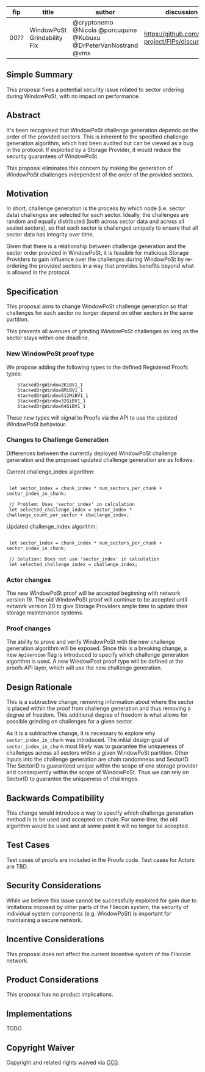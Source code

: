 | fip | title | author | discussion-to | status | type | category | created |
| --- | --- | --- | --- | --- | --- | --- | --- |
| 00?? | WindowPoSt Grindability Fix | @cryptonemo @Nicola @porcuquine @Kubuxu  @DrPeterVanNostrand @vmx   | https://github.com/filecoin-project/FIPs/discussions/656 | draft | technical | core | 09 mar 2023 |

## Simple Summary

This proposal fixes a potential security issue related to sector ordering during WindowPoSt, with no impact on performance.

## Abstract

It's been recognised that WindowPoSt challenge generation depends on the order of the provided sectors.  This is inherent to the specified challenge generation algorithm, which had been audited but can be viewed as a bug in the protocol. If exploited by a Storage Provider, it would reduce the security guarantees of WindowPoSt.

This proposal eliminates this concern by making the generation of WindowPoSt challenges independent of the order of the provided sectors.

## Motivation

In short, challenge generation is the process by which node (i.e. sector data) challenges are selected for each sector.  Ideally, the challenges are random and equally distributed (both across sector data and across all sealed sectors), so that each sector is challenged uniquely to ensure that all sector data has integrity over time.

Given that there is a relationship between challenge generation and the sector order provided in WindowPoSt, it is feasible for malicious Storage Providers to gain influence over the challenges during WindowPoSt by re-ordering the provided sectors in a way that provides benefits beyond what is allowed in the protocol.

## Specification

This proposal aims to change WindowPoSt challenge generation so that challenges for each sector no longer depend on other sectors in the same partition.

This prevents all avenues of grinding WindowPoSt challenges as long as the sector stays within one deadline.

### New WindowPoSt proof type

We propose adding the following types to the defined Registered Proofs types:

```
    StackedDrgWindow2KiBV1_1
    StackedDrgWindow8MiBV1_1
    StackedDrgWindow512MiBV1_1
    StackedDrgWindow32GiBV1_1
    StackedDrgWindow64GiBV1_1
```

These new types will signal to Proofs via the API to use the updated WindowPoSt behaviour.

### Changes to Challenge Generation

Differences between the currently deployed WindowPoSt challenge generation and the proposed updated challenge generation are as follows:

Current challenge_index algorithm:

```

 let sector_index = chunk_index * num_sectors_per_chunk + sector_index_in_chunk;

 // Problem: Uses 'sector_index' in calculation
 let selected_challenge_index = sector_index * challenge_count_per_sector + challenge_index;

```

Updated challenge_index algorithm:

```

 let sector_index = chunk_index * num_sectors_per_chunk + sector_index_in_chunk;

 // Solution: Does not use 'sector_index' in calculation
 let selected_challenge_index = challenge_index;

```

### Actor changes

The new WindowPoSt proof will be accepted beginning with network version 19.
The old WindowPoSt proof will continue to be accepted until network version 20 to give Storage Providers ample time to update their storage maintenance systems.

### Proof changes

The ability to prove and verify WindowPoSt with the new challenge generation algorithm will be exposed. Since this is a breaking change, a new `ApiVersion` flag is introduced to specify which challenge generation algorithm is used. A new WindowPost proof type will be defined at the proofs API layer, which will use the new challenge generation.

## Design Rationale

This is a subtractive change, removing information about where the sector is placed within the proof from challenge generation and thus removing a degree of freedom. This additional degree of freedom is what allows for possible grinding on challenges for a given sector.

As it is a subtractive change, it is necessary to explore why `sector_index_in_chunk` was introduced. The initial design goal of `sector_index_in_chunk` most likely was to guarantee the uniqueness of challenges across all sectors within a given WindowPoSt partition. Other inputs into the challenge generation are chain randomness and SectorID. The SectorID is guaranteed unique within the scope of one storage provider and consequently within the scope of WindowPoSt. Thus we can rely on SectorID to guarantee the uniqueness of challenges.

## Backwards Compatibility

This change would introduce a way to specify which challenge generation method is to be used and accepted on chain.  For some time, the old algorithm would be used and at some point it will no longer be accepted.

## Test Cases

Test cases of proofs are included in the Proofs code.
Test cases for Actors are TBD.

## Security Considerations

While we believe this issue cannot be successfully exploited for gain due to limitations imposed by other parts of the Filecoin system, the security of individual system components (e.g. WindowPoSt) is important for maintaining a secure network.

## Incentive Considerations

This proposal does not affect the current incentive system of the Filecoin network.

## Product Considerations

This proposal has no product implications.

## Implementations

TODO

## Copyright Waiver

Copyright and related rights waived via [CC0](https://creativecommons.org/publicdomain/zero/1.0/).
